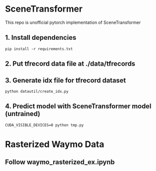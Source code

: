 # SceneTransformer
This repo is unofficial pytorch implementation of SceneTransformer
## 1. Install dependencies
```pip install -r requirements.txt```
## 2. Put tfrecord data file at ./data/tfrecords

## 3. Generate idx file for tfrecord dataset
```python datautil/create_idx.py```
## 4. Predict model with SceneTransformer model (untrained)
```CUDA_VISIBLE_DEVICES=0 python tmp.py```


# Rasterized Waymo Data
## Follow waymo_rasterized_ex.ipynb
